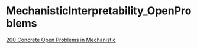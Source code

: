 # MechanisticInterpretability_OpenProblems
[200 Concrete Open Problems in Mechanistic](https://www.alignmentforum.org/posts/LbrPTJ4fmABEdEnLf/200-concrete-open-problems-in-mechanistic-interpretability)
